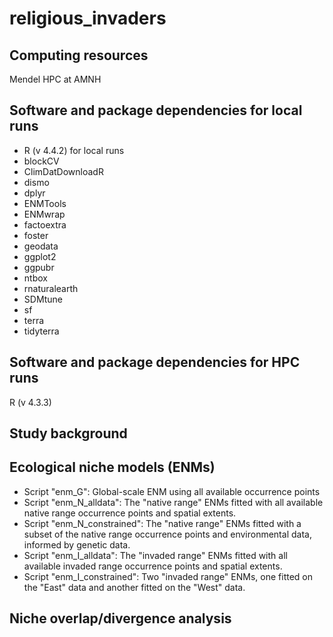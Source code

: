 # religious_invaders

## Computing resources
Mendel HPC at AMNH

## Software and package dependencies for local runs
- R (v 4.4.2) for local runs
- blockCV
- ClimDatDownloadR
- dismo
- dplyr
- ENMTools
- ENMwrap
- factoextra
- foster
- geodata
- ggplot2
- ggpubr
- ntbox
- rnaturalearth
- SDMtune
- sf
- terra
- tidyterra

## Software and package dependencies for HPC runs
R (v 4.3.3)

## Study background


## Ecological niche models (ENMs)
- Script "enm_G": Global-scale ENM using all available occurrence points
- Script "enm_N_alldata": The "native range" ENMs fitted with all available native range occurrence points and spatial extents.
- Script "enm_N_constrained": The "native range" ENMs fitted with a subset of the native range occurrence points and environmental data, informed by genetic data.
- Script "enm_I_alldata": The "invaded range" ENMs fitted with all available invaded range occurrence points and spatial extents.
- Script "enm_I_constrained": Two "invaded range" ENMs, one fitted on the "East" data and another fitted on the "West" data.

## Niche overlap/divergence analysis